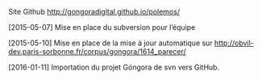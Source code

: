 Site Github
http://gongoradigital.github.io/polemos/

[2015-05-07] 
Mise en place du subversion pour l’équipe 

[2015-05-10]
Mise en place de la mise à jour automatique sur http://obvil-dev.paris-sorbonne.fr/corpus/gongora/1614_parecer/

[2016-01-11]
Importation du projet Góngora de svn vers GitHub.
